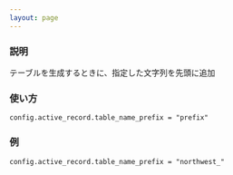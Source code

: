 ```yaml
---
layout: page
---
```

### 説明
テーブルを生成するときに、指定した文字列を先頭に追加

### 使い方
    config.active_record.table_name_prefix = "prefix"

### 例
    config.active_record.table_name_prefix = "northwest_"